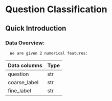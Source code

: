 # Question Classification

## Quick Introduction
  
  ### Data Overview:
      We are given 2 numerical features:  
     
|  Data columns                 | Type                              |
| ------------------------------| --------------------------------- |
| question                      | str                               |
| coarse_label                  | str                               |
|fine_label                     | str                               |
